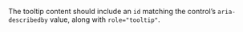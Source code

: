 The tooltip content should include an `id` matching the control’s `aria-describedby` value, along with `role="tooltip"`.
